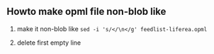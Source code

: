 
Howto make opml file non-blob like
-----------------------------------
1. make it non-blob like
   `sed -i 's/</\n</g' feedlist-liferea.opml`

2. delete first empty line

